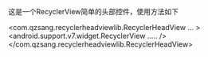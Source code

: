 
这是一个RecyclerView简单的头部控件，使用方法如下

 <com.qzsang.recyclerheadviewlib.RecyclerHeadView
       ...
       >
        <android.support.v7.widget.RecyclerView
           .....
           />
    </com.qzsang.recyclerheadviewlib.RecyclerHeadView>
    
    
   
